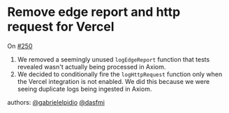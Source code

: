 # Remove edge report and http request for Vercel

On [#250](https://github.com/axiomhq/next-axiom/pull/250) 

1. We removed a seemingly unused `logEdgeReport` function that tests revealed wasn't actually being processed in Axiom.
2. We decided to conditionally fire the `logHttpRequest` function only when the Vercel integration is not enabled. We did this because we were seeing duplicate logs being ingested in Axiom.
   
authors: [@gabrielelpidio](https://github.com/gabrielelpidio) [@dasfmi](https://github.com/dasfmi)
